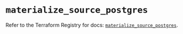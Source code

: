 # `materialize_source_postgres`

Refer to the Terraform Registry for docs: [`materialize_source_postgres`](https://registry.terraform.io/providers/materializeinc/materialize/0.9.1/docs/resources/source_postgres).
